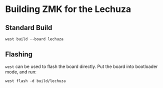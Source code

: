 # Building ZMK for the Lechuza


## Standard Build

```
west build --board lechuza
```

## Flashing

`west` can be used to flash the board directly. Put the board into bootloader mode, and run:

```
west flash -d build/lechuza
```
